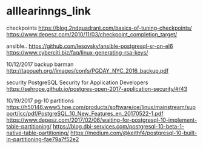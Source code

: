 # alllearinngs_link

checkpoints
https://blog.2ndquadrant.com/basics-of-tuning-checkpoints/
https://www.depesz.com/2010/11/03/checkpoint_completion_target/




ansible..
https://github.com/lesovsky/ansible-postgresql-sr-on-el6
https://www.cyberciti.biz/faq/linux-generating-rsa-keys/

10/12/2017
backup barman
http://tapoueh.org//images/confs/PGDAY_NYC_2016_backup.pdf

security
PostgreSQL Security for Application Developers
https://sehrope.github.io/postgres-open-2017-application-security/#/43


10/19/2017
pg-10
partitions
https://h50146.www5.hpe.com/products/software/oe/linux/mainstream/support/lcc/pdf/PostgreSQL_10_New_Features_en_20170522-1.pdf
https://www.depesz.com/2017/02/06/waiting-for-postgresql-10-implement-table-partitioning/
https://blog.dbi-services.com/postgresql-10-beta-1-native-table-partitioning/
https://medium.com/@keithf4/postgresql-10-built-in-partitioning-fae79a7f52e2
